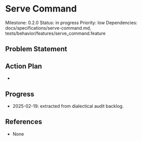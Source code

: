 # Serve Command
Milestone: 0.2.0
Status: in progress
Priority: low
Dependencies: docs/specifications/serve-command.md, tests/behavior/features/serve_command.feature

## Problem Statement
<description>


## Action Plan
- <tasks>

## Progress
- 2025-02-19: extracted from dialectical audit backlog.

## References
- None
